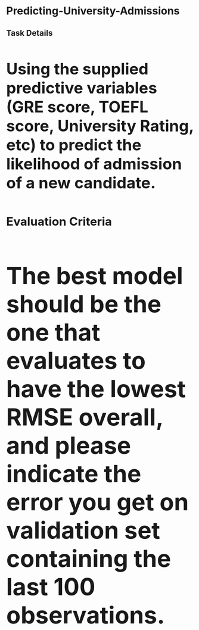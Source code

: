 # Predicting-University-Admissions
**<h2>Task Details<h2>**
<h1>Using the supplied predictive variables (GRE score, TOEFL score, University Rating, etc) to predict the likelihood of admission of a new candidate.<h1>

**<h2>Evaluation Criteria<h2>**
<h1>The best model should be the one that evaluates to have the lowest RMSE overall, and please indicate the error you get on validation set containing the last 100 observations.<h1>
